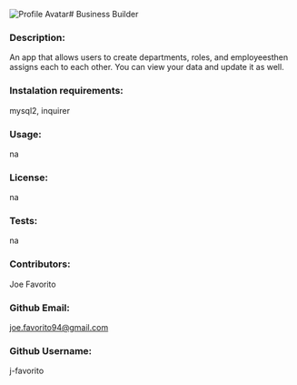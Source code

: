 ![Profile Avatar]("https://avatars2.githubusercontent.com/u/60678843?v=4")# Business Builder 
### Description: 
 An app that allows users to create departments, roles, and employeesthen assigns each to each other.  You can view your data and update it as well. 
### Instalation requirements: 
 mysql2, inquirer 
### Usage: 
 na 
### License: 
 na 
### Tests: 
 na 
### Contributors: 
 Joe Favorito 
### Github Email: 
 joe.favorito94@gmail.com 
### Github Username: 
 j-favorito 

